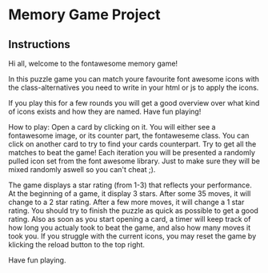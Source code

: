 # Memory Game Project

## Instructions

Hi all,
welcome to the fontawesome memory game!

In this puzzle game you can match youre favourite font awesome icons with the class-alternatives you need to write in your html or js to apply the icons.

If you play this for a few rounds you will get a good overview over what kind of icons exists and how they are named. Have fun playing!

How to play:
Open a card by clicking on it. You will either see a fontawesome image, or its counter part, the fontaweseme class. You can click on another card to try to find your cards counterpart. Try to get all the matches to beat the game! Each iteration you will be presented a randomly pulled icon set from the font awesome library. Just to make sure they will be mixed randomly aswell so you can't cheat ;).

The game displays a star rating (from 1-3) that reflects your performance. At the beginning of a game, it display 3 stars. After some 35 moves, it will change to a 2 star rating. After a few more moves, it will change a 1 star rating.
You should try to finish the puzzle as quick as possible to get a good rating. Also as soon as you start opening a card, a timer will keep track of how long you actualy took to beat the game, and also how many moves it took you. If you struggle with the current icons, you may reset the game by klicking the reload button to the top right.

Have fun playing.
